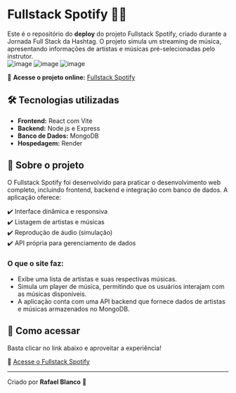 # Fullstack Spotify 🎵🚀  

Este é o repositório do **deploy** do projeto Fullstack Spotify, criado durante a Jornada Full Stack da Hashtag. O projeto simula um streaming de música, apresentando informações de artistas e músicas pré-selecionadas pelo instrutor.  
![image](https://github.com/user-attachments/assets/93987285-9440-4585-b6f3-7ca19aeca596)
![image](https://github.com/user-attachments/assets/0a152f27-9e2c-449f-ad5a-c49d0643c048)
![image](https://github.com/user-attachments/assets/5773d491-1f0e-4bdd-9a25-c7b07586f2b7)



🔗 **Acesse o projeto online:** [Fullstack Spotify](https://deploy-fullstack-spotify.onrender.com/)

## 🛠️ Tecnologias utilizadas  

- **Frontend:** React com Vite  
- **Backend:** Node.js e Express  
- **Banco de Dados:** MongoDB  
- **Hospedagem:** Render  

## 📌 Sobre o projeto  

O Fullstack Spotify foi desenvolvido para praticar o desenvolvimento web completo, incluindo frontend, backend e integração com banco de dados. A aplicação oferece:  

✔️ Interface dinâmica e responsiva  
✔️ Listagem de artistas e músicas  
✔️ Reprodução de áudio (simulação)  
✔️ API própria para gerenciamento de dados  

### O que o site faz:
- Exibe uma lista de artistas e suas respectivas músicas.  
- Simula um player de música, permitindo que os usuários interajam com as músicas disponíveis.  
- A aplicação conta com uma API backend que fornece dados de artistas e músicas armazenados no MongoDB.  

## 🚀 Como acessar  

Basta clicar no link abaixo e aproveitar a experiência!  

🔗 [Acesse o Fullstack Spotify](https://deploy-fullstack-spotify.onrender.com/)  

---  

Criado por **Rafael Blanco** 💙
